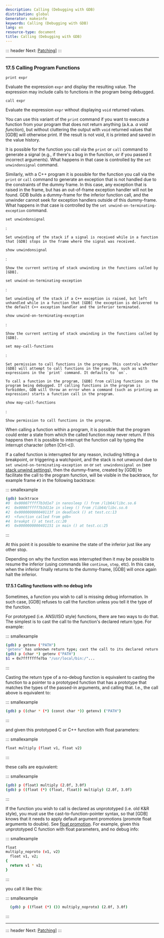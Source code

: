 ```yaml
---
description: Calling (Debugging with GDB)
distribution: global
Generator: makeinfo
keywords: Calling (Debugging with GDB)
lang: en
resource-type: document
title: Calling (Debugging with GDB)
---
```

::: header
Next: [Patching](Patching.html#Patching)]
:::

---

### 17.5 Calling Program Functions

`print expr`

Evaluate the expression `expr` and display the resulting value. The expression may include calls to functions in the program being debugged.

`call expr`

Evaluate the expression `expr` without displaying `void` returned values.

You can use this variant of the `print` command if you want to execute a function from your program that does not return anything (a.k.a. *a void function*), but without cluttering the output with `void` returned values that [GDB] will otherwise print. If the result is not void, it is printed and saved in the value history.

It is possible for the function you call via the `print` or `call` command to generate a signal (e.g., if there's a bug in the function, or if you passed it incorrect arguments). What happens in that case is controlled by the `set unwindonsignal` command.

Similarly, with a C++ program it is possible for the function you call via the `print` or `call` command to generate an exception that is not handled due to the constraints of the dummy frame. In this case, any exception that is raised in the frame, but has an out-of-frame exception handler will not be found. GDB builds a dummy-frame for the inferior function call, and the unwinder cannot seek for exception handlers outside of this dummy-frame. What happens in that case is controlled by the `set unwind-on-terminating-exception` command.

`set unwindonsignal`

:

```
Set unwinding of the stack if a signal is received while in a function that [GDB] stops in the frame where the signal was received.
```

`show unwindonsignal`

:

```
Show the current setting of stack unwinding in the functions called by [GDB].
```

`set unwind-on-terminating-exception`

:

```
Set unwinding of the stack if a C++ exception is raised, but left unhandled while in a function that [GDB] the exception is delivered to the default C++ exception handler and the inferior terminated.
```

`show unwind-on-terminating-exception`

:

```
Show the current setting of stack unwinding in the functions called by [GDB].
```

`set may-call-functions`

:

```
Set permission to call functions in the program. This controls whether [GDB] will attempt to call functions in the program, such as with expressions in the `print` command. It defaults to `on`.

To call a function in the program, [GDB] from calling functions in the program being debugged. If calling functions in the program is forbidden, GDB will throw an error when a command (such as printing an expression) starts a function call in the program.
```

`show may-call-functions`

:

```
Show permission to call functions in the program.
```

When calling a function within a program, it is possible that the program could enter a state from which the called function may never return. If this happens then it is possible to interrupt the function call by typing the interrupt character (often [Ctrl-c]).

If a called function is interrupted for any reason, including hitting a breakpoint, or triggering a watchpoint, and the stack is not unwound due to `set unwind-on-terminating-exception on` or `set unwindonsignal on` (see [stack unwind settings](#stack-unwind-settings)), then the dummy-frame, created by [GDB] to facilitate the call to the program function, will be visible in the backtrace, for example frame `#3` in the following backtrace:

::: smallexample

```bash
(gdb) backtrace
#0  0x00007ffff7b3d1e7 in nanosleep () from /lib64/libc.so.6
#1  0x00007ffff7b3d11e in sleep () from /lib64/libc.so.6
#2  0x000000000040113f in deadlock () at test.cc:13
#3  <function called from gdb>
#4  breakpt () at test.cc:20
#5  0x0000000000401151 in main () at test.cc:25
```

:::

At this point it is possible to examine the state of the inferior just like any other stop.

Depending on why the function was interrupted then it may be possible to resume the inferior (using commands like `continue`, `step`, etc). In this case, when the inferior finally returns to the dummy-frame, [GDB] will once again halt the inferior.

#### 17.5.1 Calling functions with no debug info

Sometimes, a function you wish to call is missing debug information. In such case, [GDB] refuses to call the function unless you tell it the type of the function.

For prototyped (i.e. ANSI/ISO style) functions, there are two ways to do that. The simplest is to cast the call to the function's declared return type. For example:

::: smallexample

```bash
(gdb) p getenv ("PATH")
'getenv' has unknown return type; cast the call to its declared return type
(gdb) p (char *) getenv ("PATH")
$1 = 0x7fffffffe7ba "/usr/local/bin:/"...
```

:::

Casting the return type of a no-debug function is equivalent to casting the function to a pointer to a prototyped function that has a prototype that matches the types of the passed-in arguments, and calling that. I.e., the call above is equivalent to:

::: smallexample

```bash
(gdb) p ((char * (*) (const char *)) getenv) ("PATH")
```

:::

and given this prototyped C or C++ function with float parameters:

::: smallexample

```bash
float multiply (float v1, float v2) 
```

:::

these calls are equivalent:

::: smallexample

```bash
(gdb) p (float) multiply (2.0f, 3.0f)
(gdb) p ((float (*) (float, float)) multiply) (2.0f, 3.0f)
```

:::

If the function you wish to call is declared as unprototyped (i.e. old K&R style), you must use the cast-to-function-pointer syntax, so that [GDB] knows that it needs to apply default argument promotions (promote float arguments to double). See [float promotion](ABI.html#ABI). For example, given this unprototyped C function with float parameters, and no debug info:

::: smallexample

```bash
float
multiply_noproto (v1, v2)
  float v1, v2;
{
  return v1 * v2;
}
```

:::

you call it like this:

::: smallexample

```bash
  (gdb) p ((float (*) ()) multiply_noproto) (2.0f, 3.0f)
```

:::

---

::: header
Next: [Patching](Patching.html#Patching)]
:::
